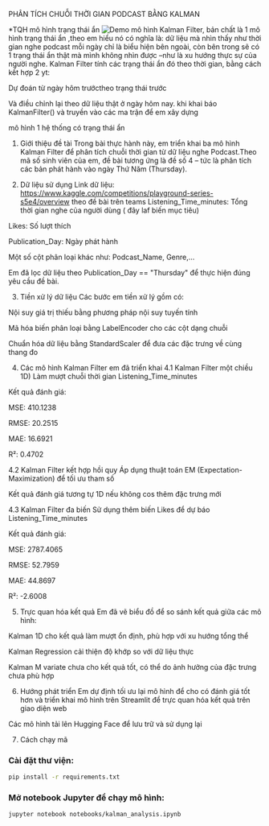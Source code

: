 PHÂN TÍCH CHUỖI THỜI GIAN PODCAST BẰNG KALMAN 


*TQH
mô hình trạng thái ẩn 
![Demo](https://imgur.com/a/r07KYqO)
 mô hình Kalman Filter, bản chất  là 1 mô hình trạng thái ẩn ,theo em hiểu nó có nghĩa là: dữ liệu mà nhìn thấy như thời gian nghe podcast mỗi ngày chỉ là biểu hiện bên ngoài, còn bên trong sẽ có 1 trạng thái ẩn thật mà mình không nhìn được –như là xu hướng thực sự của người nghe.
Kalman Filter tính các trạng thái ẩn đó theo thời gian, bằng cách kết hợp 2 yt:

Dự đoán từ ngày hôm trướctheo trạng thái trước

Và điều chỉnh lại theo dữ liệu thật ở ngày hôm nay.
 khi khai báo KalmanFilter() và truyền vào các ma trận để em xây dựng 

mô hình 1 hệ thống có trạng thái ẩn

1. Giới thiệu đề tài
Trong bài thực hành này, em triển khai ba mô hình Kalman Filter để phân tích chuỗi thời gian từ dữ liệu nghe Podcast.Theo mã số sinh viên của em, đề bài tương ứng là đề số 4 – tức là phân tích các bản phát hành vào ngày Thứ Năm (Thursday).

2. Dữ liệu sử dụng
Link dữ liệu: https://www.kaggle.com/competitions/playground-series-s5e4/overview
theo đề bài trên teams
Listening_Time_minutes: Tổng thời gian nghe của người dùng ( đây laf biến mục tiêu)

Likes: Số lượt thích

Publication_Day: Ngày phát hành

Một số cột phân loại khác như: Podcast_Name, Genre,...

Em đã lọc dữ liệu theo Publication_Day == "Thursday" để thực hiện đúng yêu cầu đề bài.

3. Tiền xử lý dữ liệu
Các bước em tiền xử lý  gồm có:

Nội suy giá trị thiếu bằng phương pháp nội suy tuyến tính

Mã hóa biến phân loại bằng LabelEncoder cho các cột dạng chuỗi

Chuẩn hóa dữ liệu bằng StandardScaler để đưa các đặc trưng về cùng thang đo

4. Các mô hình Kalman Filter em đã triển khai
4.1 Kalman Filter một chiều 1D)
Làm mượt chuỗi thời gian Listening_Time_minutes

Kết quả đánh giá:

MSE: 410.1238

RMSE: 20.2515

MAE: 16.6921

R²: 0.4702

4.2 Kalman Filter kết hợp hồi quy 
Áp dụng thuật toán EM (Expectation-Maximization) để tối ưu tham số

Kết quả đánh giá tương tự 1D nếu không cos thêm đặc trưng mới

4.3 Kalman Filter đa biến 
Sử dụng thêm biến Likes để dự báo Listening_Time_minutes

Kết quả đánh giá:

MSE: 2787.4065

RMSE: 52.7959

MAE: 44.8697

R²: -2.6008 

5. Trực quan hóa kết quả
Em đã vẽ biểu đồ để so sánh kết quả giữa các mô hình:

Kalman 1D cho kết quả làm mượt ổn định, phù hợp với xu hướng tổng thể

Kalman Regression cải thiện độ khớp so với dữ liệu thực

Kalman M variate chưa cho kết quả tốt, có thể do ảnh hưởng của đặc trưng chưa phù hợp

6. Hướng phát triển
Em dự định tối ưu lại mô hình để cho có đánh giá tốt hơn và  triển khai mô hình trên Streamlit để trực quan hóa kết quả trên giao diện web

Các mô hình tải lên Hugging Face để lưu trữ và sử dụng lại 


7. Cách chạy mã

### **Cài đặt thư viện:**
```bash
pip install -r requirements.txt
```
### **Mở notebook Jupyter để chạy mô hình:**

```bash
jupyter notebook notebooks/kalman_analysis.ipynb
```
